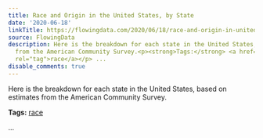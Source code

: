 ```yaml
---
title: Race and Origin in the United States, by State
date: '2020-06-18'
linkTitle: https://flowingdata.com/2020/06/18/race-and-origin-in-united-states/
source: FlowingData
description: Here is the breakdown for each state in the United States, based on estimates
  from the American Community Survey.<p><strong>Tags:</strong> <a href="https://flowingdata.com/tag/race/"
  rel="tag">race</a></p> ...
disable_comments: true
---
```

Here is the breakdown for each state in the United States, based on estimates from the American Community Survey.<p><strong>Tags:</strong> <a href="https://flowingdata.com/tag/race/" rel="tag">race</a></p> ...